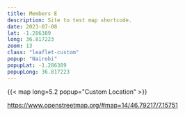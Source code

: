 ```yaml
---
title: Members E
description: Site to test map shortcode.
date: 2023-07-08
lat: -1.286389
long: 36.817223
zoom: 13
class: "leaflet-custom"
popup: "Nairobi"
popupLat: -1.286389
popupLong: 36.817223
---
```



{{< map long=5.2 popup="Custom Location" >}}


https://www.openstreetmap.org/#map=14/46.79217/7.15751